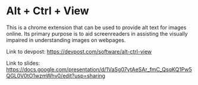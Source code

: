 # Alt + Ctrl + View

This is a chrome extension that can be used to provide alt text for images online. Its primary purpose is to aid screenreaders in assisting the visually impaired in understanding images on webpages. 

Link to devpost: https://devpost.com/software/alt-ctrl-view


Link to slides: https://docs.google.com/presentation/d/1VaSg07ytAeSAr_fmC_QsqKQ1Pw5QGL0V0tO1wzmWhv0/edit?usp=sharing
